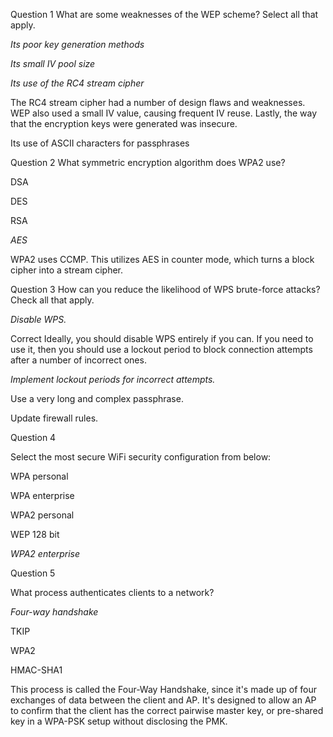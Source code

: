 Question 1 What are some weaknesses of the WEP scheme? Select all that apply. 

_Its poor key generation methods_

_Its small IV pool size_

_Its use of the RC4 stream cipher_

The RC4 stream cipher had a number of design flaws and weaknesses. WEP also used a small IV value, causing frequent IV reuse. Lastly, the way that the encryption keys were generated was insecure.

Its use of ASCII characters for passphrases 


Question 2 What symmetric encryption algorithm does WPA2 use? 

DSA

DES 

RSA

_AES_

WPA2 uses CCMP. This utilizes AES in counter mode, which turns a block cipher into a stream cipher.



Question 3 How can you reduce the likelihood of WPS brute-force attacks? Check all that apply. 

_Disable WPS._

Correct
Ideally, you should disable WPS entirely if you can. If you need to use it, then you should use a lockout period to block connection attempts after a number of incorrect ones.

_Implement lockout periods for incorrect attempts._

Use a very long and complex passphrase. 

Update firewall rules.

Question 4

Select the most secure WiFi security configuration from below: 

WPA personal 

WPA enterprise

WPA2 personal 

WEP 128 bit 

_WPA2 enterprise_


Question 5

What process authenticates clients to a network?

_Four-way handshake_

TKIP

WPA2

HMAC-SHA1

This process is called the Four-Way Handshake, since it's made up of four exchanges of data between the client and AP. It's designed to allow an AP to confirm that the client has the correct pairwise master key, or pre-shared key in a WPA-PSK setup without disclosing the PMK. 

